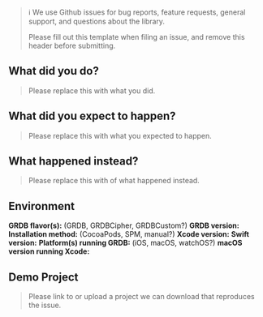 > ℹ We use Github issues for bug reports, feature requests, general support, and questions about the library.
>
> Please fill out this template when filing an issue, and remove this header before submitting.

## What did you do?

> Please replace this with what you did.  

## What did you expect to happen?

> Please replace this with what you expected to happen.  

## What happened instead?

> Please replace this with of what happened instead.  

## Environment

**GRDB flavor(s):** (GRDB, GRDBCipher, GRDBCustom?)
**GRDB version:**
**Installation method:** (CocoaPods, SPM, manual?)
**Xcode version:**
**Swift version:**
**Platform(s) running GRDB:** (iOS, macOS, watchOS?)
**macOS version running Xcode:**

## Demo Project

> Please link to or upload a project we can download that reproduces the issue.
